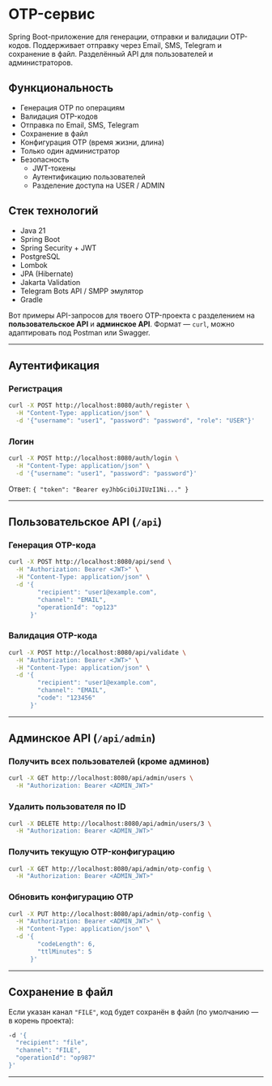 # OTP-сервис

Spring Boot-приложение для генерации, отправки и валидации OTP-кодов. Поддерживает отправку через Email, SMS, Telegram и сохранение в файл. Разделённый API для пользователей и администраторов.

## Функциональность

- Генерация OTP по операциям
- Валидация OTP-кодов
- Отправка по Email, SMS, Telegram
- Сохранение в файл
- Конфигурация OTP (время жизни, длина)
- Только один администратор
- Безопасность
  - JWT-токены
  - Аутентификацию пользователей
  - Разделение доступа на USER / ADMIN

## Стек технологий

- Java 21
- Spring Boot
- Spring Security + JWT
- PostgreSQL
- Lombok
- JPA (Hibernate)
- Jakarta Validation
- Telegram Bots API / SMPP эмулятор
- Gradle

Вот примеры API-запросов для твоего OTP-проекта с разделением на **пользовательское API** и **админское API**. Формат — `curl`, можно адаптировать под Postman или Swagger.

---

## Аутентификация

### Регистрация

```bash
curl -X POST http://localhost:8080/auth/register \
  -H "Content-Type: application/json" \
  -d '{"username": "user1", "password": "password", "role": "USER"}'
```

### Логин

```bash
curl -X POST http://localhost:8080/auth/login \
  -H "Content-Type: application/json" \
  -d '{"username": "user1", "password": "password"}'
```

Ответ: `{ "token": "Bearer eyJhbGciOiJIUzI1Ni..." }`

---

## Пользовательское API (`/api`)

### Генерация OTP-кода

```bash
curl -X POST http://localhost:8080/api/send \
  -H "Authorization: Bearer <JWT>" \
  -H "Content-Type: application/json" \
  -d '{
        "recipient": "user1@example.com",
        "channel": "EMAIL",
        "operationId": "op123"
      }'
```

### Валидация OTP-кода

```bash
curl -X POST http://localhost:8080/api/validate \
  -H "Authorization: Bearer <JWT>" \
  -H "Content-Type: application/json" \
  -d '{
        "recipient": "user1@example.com",
        "channel": "EMAIL",
        "code": "123456"
      }'
```

---

## Админское API (`/api/admin`)

### Получить всех пользователей (кроме админов)

```bash
curl -X GET http://localhost:8080/api/admin/users \
  -H "Authorization: Bearer <ADMIN_JWT>"
```

### Удалить пользователя по ID

```bash
curl -X DELETE http://localhost:8080/api/admin/users/3 \
  -H "Authorization: Bearer <ADMIN_JWT>"
```

### Получить текущую OTP-конфигурацию

```bash
curl -X GET http://localhost:8080/api/admin/otp-config \
  -H "Authorization: Bearer <ADMIN_JWT>"
```

### Обновить конфигурацию OTP

```bash
curl -X PUT http://localhost:8080/api/admin/otp-config \
  -H "Authorization: Bearer <ADMIN_JWT>" \
  -H "Content-Type: application/json" \
  -d '{
        "codeLength": 6,
        "ttlMinutes": 5
      }'
```

---

## Сохранение в файл

Если указан канал `"FILE"`, код будет сохранён в файл (по умолчанию — в корень проекта):

```bash
-d '{
  "recipient": "file",
  "channel": "FILE",
  "operationId": "op987"
}'
```

---
